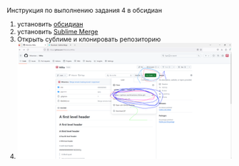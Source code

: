 Инструкция по выполнению задания 4 в обсидиан 
1. установить [обсидиан](https://obsidian.md/download)
2. установить [Sublime Merge](https://www.sublimemerge.com/download)
3.  Открыть сублиме и клонировать репозиторию
4. ![](image/Pasted%20image%2020240327125225.png)